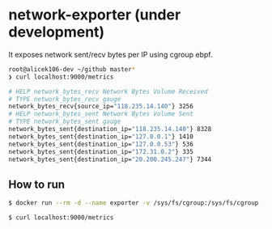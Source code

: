 # network-exporter (under development)

It exposes network sent/recv bytes per IP using cgroup ebpf.

```bash
root@alicek106-dev ~/github master*
❯ curl localhost:9000/metrics

# HELP network_bytes_recv Network Bytes Volume Received
# TYPE network_bytes_recv gauge
network_bytes_recv{source_ip="118.235.14.140"} 3256
# HELP network_bytes_sent Network Bytes Volume Sent
# TYPE network_bytes_sent gauge
network_bytes_sent{destination_ip="118.235.14.140"} 8328
network_bytes_sent{destination_ip="127.0.0.1"} 1410
network_bytes_sent{destination_ip="127.0.0.53"} 536
network_bytes_sent{destination_ip="172.31.0.2"} 335
network_bytes_sent{destination_ip="20.200.245.247"} 7344
```

## How to run

```bash
$ docker run --rm -d --name exporter -v /sys/fs/cgroup:/sys/fs/cgroup --privileged -p 9000:9000 alicek106/network-exporter:0.0

$ curl localhost:9000/metrics
```
